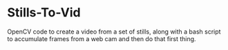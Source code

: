 Stills-To-Vid
=============

OpenCV code to create a video from a set of stills, along with a bash script to accumulate frames from a web cam and then do that first thing.
